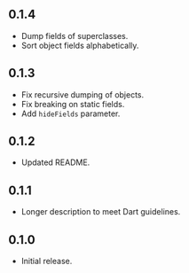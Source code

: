 ## 0.1.4

* Dump fields of superclasses.
* Sort object fields alphabetically.

## 0.1.3

* Fix recursive dumping of objects.
* Fix breaking on static fields.
* Add `hideFields` parameter.

## 0.1.2

* Updated README.

## 0.1.1

* Longer description to meet Dart guidelines.

## 0.1.0

* Initial release.

